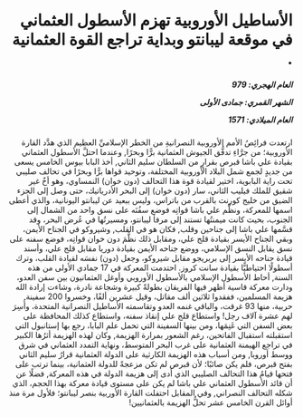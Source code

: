 <h1 dir="rtl">الأساطيل الأوروبية تهزم الأسطول العثماني في موقعة ليبانتو وبداية تراجع القوة العثمانية .</h1>

<h5 dir="rtl">العام الهجري:  979

الشهر القمري: جمادى الأولى

العام الميلادي: 1571</h5>

<p dir="rtl">ارتعدت فرائِصُ الأمم الأوروبية النصرانيةِ من الخطر الإسلاميِّ العظيم الذي هدَّد القارة الأوروبية؛ من جرَّاءِ تدفُّق الجيوش العثمانية برًّا وبحرًا, وعندما احتلَّ الأسطول العثماني بقيادة علي باشا قبرص بقرارٍ من السلطان سليم الثاني, أخذ البابا بيوس الخامس يسعى من جديدٍ لجمع شمل البلاد الأوروبية المختلفة، وتوحيد قواها برًّا وبحرًا في تحالف صليبي تحت راية البابوية، اختير لقيادة قوة هذا التحالف (دون خوان) النمساوي، وهو أخٌ غير شقيق للملك فيليب الثاني، سار (دون خوان) إلى البحر الأدرياتيك، حتى وصل إلى الجزء الضيق من خليج كورنث بالقرب من باتراس، وليس ببعيد عن ليبانتو اليونانية، والذي أعطى اسمها للمعركة، ونظَّم علي باشا قواتِه فوضع سفُنَه على نسق واحد من الشمال إلى الجنوب، بحيث كانت ميمنتُها تستند إلى مرفأ ليبانتو، ومسيرتُها في عُرض البحر، وقد قسَّمها علي باشا إلى جناحين وقلب, فكان هو في القلب, وشيروكو في الجناح الأيمن، وبقي الجناح الأيسر بقيادة قلج علي، ومقابل ذلك نظَّمَ دون خوان قواتِه، فوضع سفنه على نسق يقابل النسق الإسلامي، ووضع جناحه الأيمن بقيادة دوريا مقابل قلج علي، وأسند قيادة جناحه الأيسر إلى بربريجو مقابل شيروكو، وجعل (دون) نفسَه لقيادة القلب، وترك أسطولًا احتياطيًّا بقيادة سانت كروز. احتدمت المعركة في 17 جمادي الأولى من هذه السنة, أحاط الأسطول الإسلامي بالأسطول الأوروبي وأوغل العثمانيون بين سفن العدو، ودارت معركة قاسية أظهر فيها الفريقان بطولةً كبيرة وشجاعة نادرة، وشاءت إرادة الله هزيمة المسلمين، ففقدوا ثلاثين ألف مقاتل، وقيل عشرين ألفًا، وخسروا 200 سفينة حربية، منها 93 غرقت، والباقي غنمه العدو وتقاسمته الأساطيل النصرانية المتحدة، وأُسِرَ لهم عشرة آلاف رجل! واستطاع قلج علي إنقاذ سفنه، واستطاع كذلك المحافظة على بعض السفن التي غَنِمَها، ومن بينها السفينة التي تحمل علم البابا، رجع بها إستانبول التي استقبلته استقبال الفاتحين، رغم الشعور بمرارة الهزيمة, وكان لهذه الهزيمة أثرُها الكبير في تراجع الهيمنة العثمانية على غرب البحر المتوسط، ونهاية التمدد العثماني في شرق ووسط أوروبا, ومن أسباب هذه الهزيمة الكارثية على الدولة العثمانية قرارُ سليم الثاني بفتح قبرص، فلم يكن صائبًا؛ لأن قبرص لم تكن مزعجةً للدولة العثمانية، بينما ترتب على فتحها قيامُ هذا التحالف الصليبي الذي أدى إلى هزيمة الدولة في هذه المعركة, فضلًا عن أن قائد الأسطول العثماني علي باشا لم يكن على مستوى قيادة معركة بهذا الحجم، الذي شكله التحالف النصراني, وفي المقابل احتفلت القارة الأوربية بنصر ليبانتو؛ فلأول مرة منذ أوائل القرن الخامس عشر تحلُّ الهزيمة بالعثمانيين!</p></br>
